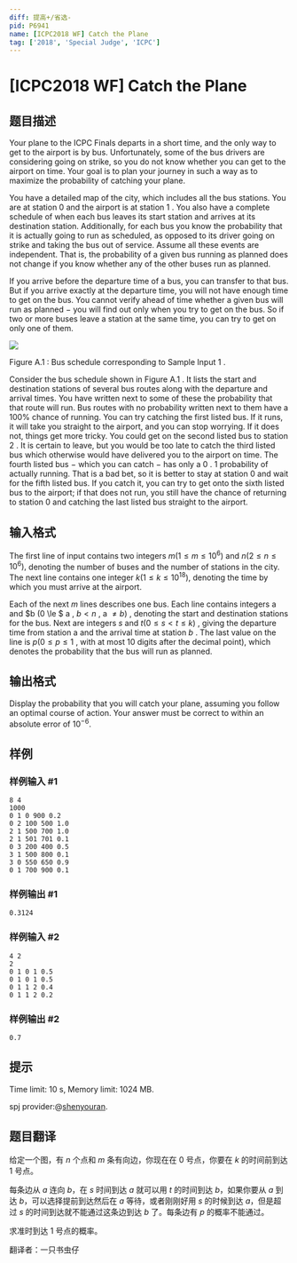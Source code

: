 ```yaml
---
diff: 提高+/省选-
pid: P6941
name: [ICPC2018 WF] Catch the Plane
tag: ['2018', 'Special Judge', 'ICPC']
---
```

# [ICPC2018 WF] Catch the Plane
## 题目描述



Your plane to the ICPC Finals departs in a short time, and the only way to get to the airport is by bus. Unfortunately, some of the bus drivers are considering going on strike, so you do not know whether you can get to the airport on time. Your goal is to plan your journey in such a way as to maximize the probability of catching your plane.

You have a detailed map of the city, which includes all the bus stations. You are at station $0$ and the airport is at station $1$ . You also have a complete schedule of when each bus leaves its start station and arrives at its destination station. Additionally, for each bus you know the probability that it is actually going to run as scheduled, as opposed to its driver going on strike and taking the bus out of service. Assume all these events are independent. That is, the probability of a given bus running as planned does not change if you know whether any of the other buses run as planned.

If you arrive before the departure time of a bus, you can transfer to that bus. But if you arrive exactly at the departure time, you will not have enough time to get on the bus. You cannot verify ahead of time whether a given bus will run as planned $-$ you will find out only when you try to get on the bus. So if two or more buses leave a station at the same time, you can try to get on only one of them.

![](https://onlinejudgeimages.s3-ap-northeast-1.amazonaws.com/problem/15689/1.png)

Figure A.1 : Bus schedule corresponding to Sample Input $1$ .

Consider the bus schedule shown in Figure A.1 . It lists the start and destination stations of several bus routes along with the departure and arrival times. You have written next to some of these the probability that that route will run. Bus routes with no probability written next to them have a $100\%$ chance of running. You can try catching the first listed bus. If it runs, it will take you straight to the airport, and you can stop worrying. If it does not, things get more tricky. You could get on the second listed bus to station $2$ . It is certain to leave, but you would be too late to catch the third listed bus which otherwise would have delivered you to the airport on time. The fourth listed bus $-$ which you can catch $-$ has only a $0$ . $1$ probability of actually running. That is a bad bet, so it is better to stay at station $0$ and wait for the fifth listed bus. If you catch it, you can try to get onto the sixth listed bus to the airport; if that does not run, you still have the chance of returning to station $0$ and catching the last listed bus straight to the airport.


## 输入格式



The first line of input contains two integers $m (1 \le m \le 10^{6})$ and $n (2 \le n \le 10^{6}),$ denoting the number of buses and the number of stations in the city. The next line contains one integer $k (1 \le k \le 10^{18}),$ denoting the time by which you must arrive at the airport.

Each of the next $m$ lines describes one bus. Each line contains integers a and $b (0 \le $ a , $b < n$ , a $≠ b)$ , denoting the start and destination stations for the bus. Next are integers $s$ and $t (0 \le s < t \le k)$ , giving the departure time from station a and the arrival time at station $b$ . The last value on the line is $p (0 \le p \le 1$ , with at most $10$ digits after the decimal point), which denotes the probability that the bus will run as planned.


## 输出格式



Display the probability that you will catch your plane, assuming you follow an optimal course of action. Your answer must be correct to within an absolute error of $10^{−6}.$


## 样例

### 样例输入 #1
```
8 4
1000
0 1 0 900 0.2
0 2 100 500 1.0
2 1 500 700 1.0
2 1 501 701 0.1
0 3 200 400 0.5
3 1 500 800 0.1
3 0 550 650 0.9
0 1 700 900 0.1

```
### 样例输出 #1
```
0.3124

```
### 样例输入 #2
```
4 2
2
0 1 0 1 0.5
0 1 0 1 0.5
0 1 1 2 0.4
0 1 1 2 0.2

```
### 样例输出 #2
```
0.7

```
## 提示

Time limit: 10 s, Memory limit: 1024 MB. 

spj provider:@[shenyouran](/user/137367).
## 题目翻译

给定一个图，有 $n$ 个点和 $m$ 条有向边，你现在在 $0$ 号点，你要在 $k$ 的时间前到达 $1$ 号点。

每条边从 $a$ 连向 $b$，在 $s$ 时间到达 $a$ 就可以用 $t$ 的时间到达 $b$，如果你要从 $a$ 到达 $b$，可以选择提前到达然后在 $a$ 等待，或者刚刚好用 $s$ 的时候到达 $a$，但是超过 $s$ 的时间到达就不能通过这条边到达 $b$ 了。每条边有 $p$ 的概率不能通过。

求准时到达 $1$ 号点的概率。

翻译者：一只书虫仔
